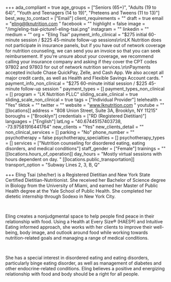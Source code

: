 +++
ada_compliant = true
age_groups = ["Seniors (65+)", "Adults (19 to 64)", "Youth and Teenagers (14 to 19)", "Preteens and Tweens (11 to 13)"]
best_way_to_contact = ["Email"]
client_requirements = ""
draft = true
email = "eling@lknutrition.com "
facebook = ""
highlight = false
image = "/img/eling-tsai-picture1-eling-tsai.png"
instagram = ""
linkedin = ""
medium = ""
org = "Eling Tsai"
payment_info_clinical = "$275 initial 60-minute session / $225 45-minute follow-up sessions\n\nLK Nutrition does not participate in insurance panels, but if you have out of network coverage for nutrition counseling, we can send you an invoice so that you can seek reimbursement. If you're unsure about your coverage, we recommend calling your insurance company and asking if they cover the CPT codes 97802 and 97803 for out of network nutrition services.\n\n​Payments accepted include Chase QuickPay, Zelle, and Cash App. We also accept all major credit cards, as well as Health and Flexible Savings Account cards. "
payment_info_non_clinical = "$275 60-minute initial session / $225 45-minute follow-up session "
payment_types = []
payment_types_non_clinical = []
program = "LK Nutrition PLLC"
sliding_scale_clinical = true
sliding_scale_non_clinical = true
tags = ["Individual Provider"]
telehealth = "Yes"
tiktok = ""
twitter = ""
website = "www.lknutrition.com "
youtube = ""
[[locations]]
address = "808 Union Street, Suite 3A, Brooklyn, NY 11215"
boroughs = ["Brooklyn"]
credentials = ["RD (Registered Dietitian)"]
languages = ["English"]
latLng = "40.67445157403738, -73.97581916441764"
new_clients = "Yes"
new_clients_detail = ""
non_clinical_services = []
parking = "No"
phone_number = ""
psychotherapy = false
psychotherapy_specialties = []
psychotherapy_types = []
services = ["Nutrition counseling for disordered eating, eating disorders, and medical conditions"]
staff_gender = ["Female"]
trainings = ""
[[locations.hours_of_operation]]
day_hours = "Mostly virtual sessions with hours dependent on day. "
[[locations.public_transportation]]
transport_option = "Subway Lines 2, 3, B, Q"

+++
Eling Tsai (she/her) is a Registered Dietitian and New York State Certified Dietitian-Nutritionist. She received her Bachelor of Science degree in Biology from the University of Miami, and earned her Master of Public Health degree at the Yale School of Public Health. She completed her dietetic internship through Sodexo in New York City. 

**<br>**

Eling creates a nonjudgmental space to help people find peace in their relationship with food. Using a Health at Every Size® (HAES®) and Intuitive Eating informed approach, she works with her clients to improve their well-being, body image, and outlook around food while working towards nutrition-related goals and managing a range of medical conditions. 

**<br>**

She has a special interest in disordered eating and eating disorders, particularly binge eating disorder, as well as management of diabetes and other endocrine-related conditions. Eling believes a positive and energizing relationship with food and body should be a right for all people.